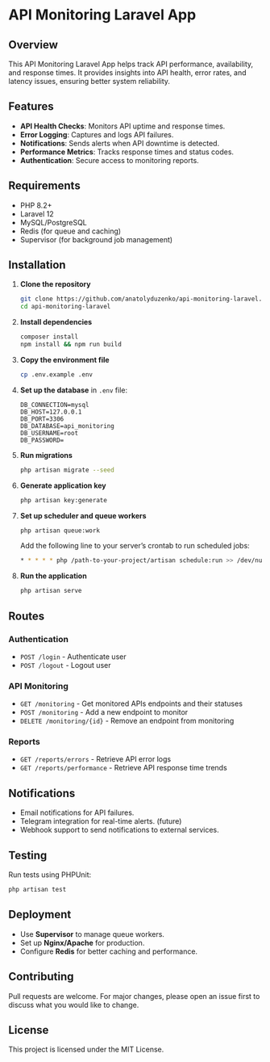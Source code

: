 # API Monitoring Laravel App

## Overview
This API Monitoring Laravel App helps track API performance, availability, and response times. It provides insights into API health, error rates, and latency issues, ensuring better system reliability.

## Features
- **API Health Checks**: Monitors API uptime and response times.
- **Error Logging**: Captures and logs API failures.
- **Notifications**: Sends alerts when API downtime is detected.
- **Performance Metrics**: Tracks response times and status codes.
- **Authentication**: Secure access to monitoring reports.

## Requirements
- PHP 8.2+
- Laravel 12
- MySQL/PostgreSQL
- Redis (for queue and caching)
- Supervisor (for background job management)

## Installation

1. **Clone the repository**
   ```bash
   git clone https://github.com/anatolyduzenko/api-monitoring-laravel.git
   cd api-monitoring-laravel
   ```

2. **Install dependencies**
   ```bash
   composer install
   npm install && npm run build
   ```

3. **Copy the environment file**
   ```bash
   cp .env.example .env
   ```

4. **Set up the database** in `.env` file:
   ```env
   DB_CONNECTION=mysql
   DB_HOST=127.0.0.1
   DB_PORT=3306
   DB_DATABASE=api_monitoring
   DB_USERNAME=root
   DB_PASSWORD=
   ```

5. **Run migrations**
   ```bash
   php artisan migrate --seed
   ```

6. **Generate application key**
   ```bash
   php artisan key:generate
   ```

7. **Set up scheduler and queue workers**
   ```bash
   php artisan queue:work
   ```
   Add the following line to your server’s crontab to run scheduled jobs:
   ```bash
   * * * * * php /path-to-your-project/artisan schedule:run >> /dev/null 2>&1
   ```

8. **Run the application**
   ```bash
   php artisan serve
   ```

## Routes

### Authentication
- `POST /login` - Authenticate user
- `POST /logout` - Logout user

### API Monitoring
- `GET /monitoring` - Get monitored APIs endpoints and their statuses
- `POST /monitoring` - Add a new endpoint to monitor
- `DELETE /monitoring/{id}` - Remove an endpoint from monitoring

### Reports
- `GET /reports/errors` - Retrieve API error logs
- `GET /reports/performance` - Retrieve API response time trends

## Notifications
- Email notifications for API failures.
- Telegram integration for real-time alerts. (future)
- Webhook support to send notifications to external services.

## Testing
Run tests using PHPUnit:
```bash
php artisan test
```

## Deployment
- Use **Supervisor** to manage queue workers.
- Set up **Nginx/Apache** for production.
- Configure **Redis** for better caching and performance.

## Contributing
Pull requests are welcome. For major changes, please open an issue first to discuss what you would like to change.

## License
This project is licensed under the MIT License.
